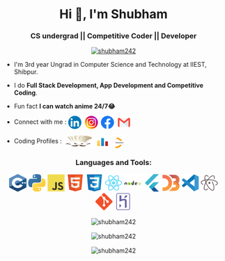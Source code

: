 
<h1 align="center">Hi 👋, I'm Shubham</h1>
<h3 align="center">CS undergrad || Competitive Coder || Developer</h3>


<p align="center"> <a href="https://github.com/ryo-ma/github-profile-trophy"><img src="https://github-profile-trophy.vercel.app/?username=shubham242&row=1&column=6" alt="shubham242" /></a> </p>


- I'm 3rd year Ungrad in Computer Science and Technology at IIEST, Shibpur.
- I do **Full Stack Development, App Development and Competitive Coding**.
- Fun fact **I can watch anime 24/7😂**
- Connect with me : 
<a href="https://linkedin.com/in/shubham-goyal-b392901b3"><img align="center" src="/icons/linkedin.svg" alt="shubham-goyal-b392901b3" height="30" width="30" /></a>&nbsp;
<a href="https://instagram.com/shubham.24.2"><img align="center" src="/icons/instagram.svg" alt="shubham24.2" height="30" width="30" /></a>&nbsp;
<a href="https://www.facebook.com/profile.php?id=100040831035967"><img align="center" src="/icons/facebook.svg" alt="shubham24.2" height="30" width="30" /></a>&nbsp;
<a href="mailto:vivekgoyal164@gmail.com"><img align="center" src="/icons/gmail.svg" alt="shubham24.2" height="30" width="30" /></a>

- Coding Profiles :
  <a href="https://www.codechef.com/users/shubham242" target="blank"><img align="center" src="/icons/codechef.png" alt="shubham24.2" height="30" width="70" /></a> 
  <a href="https://codeforces.com/profile/shubham242" target="blank"><img align="center" src="/icons/codeforces.png" alt="shubham24.2" height="30" width="30" /></a>
  <a href="https://www.leetcode.com/shubham242" target="blank"><img align="center" src="/icons/leetcode.svg" alt="shubham24.2" height="30" width="30" /></a>  

</p>
<h3 align="center">Languages and Tools:</h3>
<p align="center">
  <img src="/icons/c++.svg" alt="c" width="40" height="40"/>
  <img src="/icons/python.svg" alt="c" width="40" height="40"/>
  <img src="/icons/javascript.svg" alt="c" width="40" height="40"/>
  <img src="/icons/html5.svg" alt="c" width="40" height="40"/>
  <img src="/icons/css3.svg" alt="c" width="40" height="40"/>
  <img src="/icons/react.svg" alt="c" width="40" height="40"/>
  <img src="/icons/nodejs.svg" alt="c" width="40" height="40"/>
  <img src="/icons/flutter.svg" alt="c" width="40" height="40"/>
  <img src="/icons/d3js.svg" alt="c" width="40" height="40"/>
  <img src="/icons/vscode.svg" alt="c" width="40" height="40"/>
  <img src="/icons/atom.svg" alt="c" width="40" height="40"/>
  <img src="/icons/git.svg" alt="c" width="40" height="40"/>
  <img src="/icons/heroku.svg" alt="c" width="40" height="40"/>
</p>
<div align="center">
<p><img align="center" src="https://github-readme-stats.vercel.app/api/top-langs/?username=shubham242&layout=compact" alt="shubham242" /></p>
<p><img align="center" src="https://github-readme-stats.vercel.app/api?username=shubham242&theme=default&show_icons=true" alt="shubham242" /></p>
<p><img align="center" src="https://github-readme-streak-stats.herokuapp.com/?user=shubham242&" alt="shubham242" /></p>
</div>
